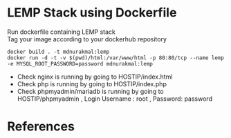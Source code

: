 # LEMP Stack using Dockerfile

Run dockerfile containing LEMP stack </br>
Tag your image according to your dockerhub repository

```shell
docker build . -t mdnurakmal:lemp
docker run -d -t -v $(pwd)/html:/var/www/html -p 80:80/tcp --name lemp -e MYSQL_ROOT_PASSWORD=password mdnurakmal:lemp
```
* Check nginx is running by going to HOSTIP/index.html
* Check php is running by going to HOSTIP/index.php
* Check phpmyadmin/mariadb is running by going to HOSTIP/phpmyadmin , Login Username : root , Password: password

# References
